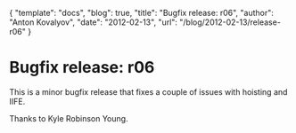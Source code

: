 {
  "template": "docs",
  "blog": true,
  "title": "Bugfix release: r06",
  "author": "Anton Kovalyov",
  "date": "2012-02-13",
  "url": "/blog/2012-02-13/release-r06"
}

# Bugfix release: r06

This is a minor bugfix release that fixes a couple of issues with
hoisting and IIFE.

Thanks to Kyle Robinson Young.

